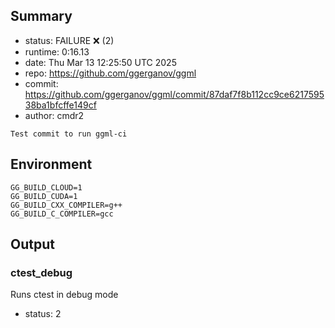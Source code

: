 ## Summary

- status:  FAILURE ❌ (2)
- runtime: 0:16.13
- date:    Thu Mar 13 12:25:50 UTC 2025
- repo:    https://github.com/ggerganov/ggml
- commit:  https://github.com/ggerganov/ggml/commit/87daf7f8b112cc9ce621759538ba1bfcffe149cf
- author:  cmdr2
```
Test commit to run ggml-ci
```

## Environment

```
GG_BUILD_CLOUD=1
GG_BUILD_CUDA=1
GG_BUILD_CXX_COMPILER=g++
GG_BUILD_C_COMPILER=gcc
```

## Output

### ctest_debug

Runs ctest in debug mode
- status: 2
```

```


